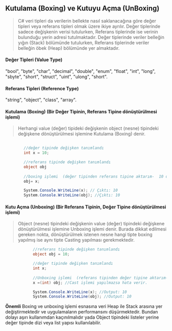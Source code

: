 ## Kutulama (Boxing) ve Kutuyu Açma (UnBoxing) ##

> C# veri tipleri da verilerin bellekte nasıl saklanacağına göre değer tipleri veya referans tipleri olmak üzere ikiye ayrılır. Değer tiplerinde sadece değişkenin verisi tutulurken, Referans tiplerinde ise verinin bulunduğu yerin adresi tutulmaktadır. Değer tiplerinde veriler belleğin yığın (Stack) bölümünde tutulurken, Referans tiplerinde veriler belleğin öbek (Heap) bölümünde yer almaktadır.

#### Değer Tipleri (Value Type) ####
"bool", "byte", "char", "decimal", "double", "enum", "float", "int", "long", "sbyte", "short", "struct", "uint", "ulong", "short".

####  Referans Tipleri (Reference Type) ####
"string", "object", "class", "array".

####  Kutulama (Boxing) (Bir Değer Tipinin, Referans Tipine dönüştürülmesi işlemi) ####

> Herhangi value (değer) tipideki değişkenin object (nesne) tipindeki değişkene dönüştürülmesi işlemine  Kutulama (Boxing) denir.
```csharp
     
        //değer tipinde değişken tanımlandı
        int x = 10;

        //referans tipinde değişken tanımlandı
        object obj 
        
        //boxing işlemi  (değer tipinden referans tipine aktarım-  10 değeri Stack'tan Heap'e alındı)
        obj= x;

        System.Console.WriteLine(x); // Çıktı: 10
        System.Console.WriteLine(obj); //Çıktı: 10
```

####  Kutu Açma (Unboxing) (Bir Referans Tipinin, Değer Tipine dönüştürülmesi işlemi) ####

> Object (nesne) tipindeki değişkenin value (değer) tipindeki değişkene dönüştürülmesi işlemine Unboxing işlemi denir. Burada
dikkat edilmesi gereken nokta, dönüştürülmek istenen nesne hangi tipte boxing yapılmış ise aynı tipte Casting yapılması gerekmektedir.

```csharp
            //referans tipinde değişken tanımlandı
            object obj = 10;

            //değer tipinde değişken tanımlandı
            int x;
            
            //Unboxing işlemi  (referans tipinden değer tipine aktarım-  10 değeri Heap'den Stack'a alındı)
            x =(int) obj; //Cast işlemi yapılmazsa hata verir.

            System.Console.WriteLine(x); //Output: 10
            System.Console.WriteLine(obj); //Output: 10
```

**Önemli** Boxing ve unboxing işlemi esnasına veri Heap ile Stack arasına yer değiştirmektedir ve uygulamaların performansını düşürmektedir. Bundan dolayı aşırı kullanımdan kaçınılmalıdır yada  Object tipindeki listeler yerine değer tipinde dizi veya list yapısı kullanılabilir.
